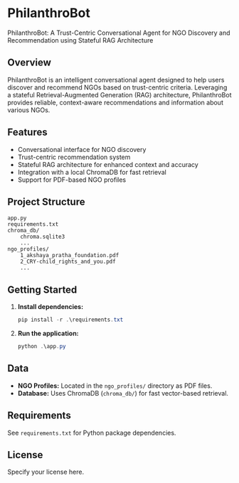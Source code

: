 # PhilanthroBot

PhilanthroBot: A Trust-Centric Conversational Agent for NGO Discovery and Recommendation using Stateful RAG Architecture

## Overview

PhilanthroBot is an intelligent conversational agent designed to help users discover and recommend NGOs based on trust-centric criteria. Leveraging a stateful Retrieval-Augmented Generation (RAG) architecture, PhilanthroBot provides reliable, context-aware recommendations and information about various NGOs.

## Features

- Conversational interface for NGO discovery
- Trust-centric recommendation system
- Stateful RAG architecture for enhanced context and accuracy
- Integration with a local ChromaDB for fast retrieval
- Support for PDF-based NGO profiles

## Project Structure

```
app.py
requirements.txt
chroma_db/
	chroma.sqlite3
	...
ngo_profiles/
	1_akshaya_pratha_foundation.pdf
	2_CRY-child_rights_and_you.pdf
	...
```

## Getting Started

1. **Install dependencies:**

   ```powershell
   pip install -r .\requirements.txt
   ```

2. **Run the application:**
   ```powershell
   python .\app.py
   ```

## Data

- **NGO Profiles:** Located in the `ngo_profiles/` directory as PDF files.
- **Database:** Uses ChromaDB (`chroma_db/`) for fast vector-based retrieval.

## Requirements

See `requirements.txt` for Python package dependencies.

## License

Specify your license here.
